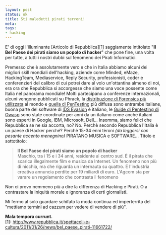 ```yaml
--- 
layout: post
status: ok
title: Sti maledetti pirati terroni!
meta: 
tags: 
- hacking
---
```

E' di oggi l'illuminante [Articolo di Repubblica][1] saggiamente intitolato "**Il Bel Paese dei pirati siamo un popolo di hacker**" che pone fine, una volta per tutte, a tutti i nostri dubbi sul fenomeno dei Pirati Informatici.  
  
Premesso che è assolutamente vero e che in Italia abbiamo alcuni dei migliori skill mondiali dell'hacking, aziende come Minded, eMaze, HackingTeam, Mediaservice, Reply Security, professionisti, coder e conferenzieri del calibro di cui potrei dare al volo un'ottantina almeno di noi, era ora che Repubblica si accorgesse che siamo una voce possente come Italia nel panorama mondiale! Molti partecipano a conferenze internazionali, alcuni vengono pubblicati su Phrack, la [distribuzione di Forensics più utilizzata](http://www.deftlinux.net/) al mondo e [quella di PenTesting](http://www.backtrack-linux.org/) più diffusa sono entrambe italiane, buona parte del software di [IDS Evasion](http://www.delirandom.net/sniffjoke/) è italiano, le [Guide di Pentesting di Owasp](http://www.owasp.org/index.php/OWASP_Testing_Project) sono state coordinate per anni da un italiano come anche italiani sono esperti in Google, IBM, Microsoft, Dell...
Insomma, siamo felici che Repubblica se ne sia accorta, no? No.
Perchè secondo Repubblica l'Italia è un paese di Hacker perché? Perchè 15-34 enni tèroni *(da leggersi con pesante accento menegnino)*  PIRATANO MUSICA e SOFTWARE... Titolo e sottotitolo:
> **Il Bel Paese dei pirati siamo un popolo di hacker**  
> Maschio, tra i 15 e i 34 anni, residente al centro sud. È il pirata che scarica illegalmente film e musica da Internet. Un fenomeno non più di nicchia, ma che riguarda un internauta su quattro. E l'industria creativa annuncia perdite per 19 miliardi di euro. L'Agcom sta per varare un regolamento che contrasta il fenomeno  
  
Non ci provo nemmeno più a dire la differenza di Hacking e Pirati. O a contrastare la iniquità morale e ignoranza di certi giornalisti.  
  
Mi fermo al solo guardare schifato la moda continua ed imperterrita del "mettiamo termini ad cazzum per vedere di vendere di più".  
  
**Mala tempora currunt.**  
[1]: http://www.repubblica.it/spettacoli-e-cultura/2011/01/26/news/bel_paese_pirati-11661722/
